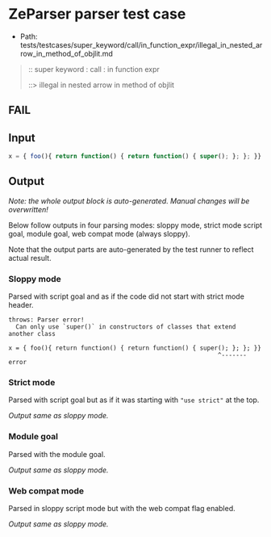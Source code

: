 # ZeParser parser test case

- Path: tests/testcases/super_keyword/call/in_function_expr/illegal_in_nested_arrow_in_method_of_objlit.md

> :: super keyword : call : in function expr
>
> ::> illegal in nested arrow in method of objlit
## FAIL

## Input


`````js
x = { foo(){ return function() { return function() { super(); }; }; }}
`````

## Output

_Note: the whole output block is auto-generated. Manual changes will be overwritten!_

Below follow outputs in four parsing modes: sloppy mode, strict mode script goal, module goal, web compat mode (always sloppy).

Note that the output parts are auto-generated by the test runner to reflect actual result.

### Sloppy mode

Parsed with script goal and as if the code did not start with strict mode header.

`````
throws: Parser error!
  Can only use `super()` in constructors of classes that extend another class

x = { foo(){ return function() { return function() { super(); }; }; }}
                                                          ^------- error
`````

### Strict mode

Parsed with script goal but as if it was starting with `"use strict"` at the top.

_Output same as sloppy mode._

### Module goal

Parsed with the module goal.

_Output same as sloppy mode._

### Web compat mode

Parsed in sloppy script mode but with the web compat flag enabled.

_Output same as sloppy mode._

